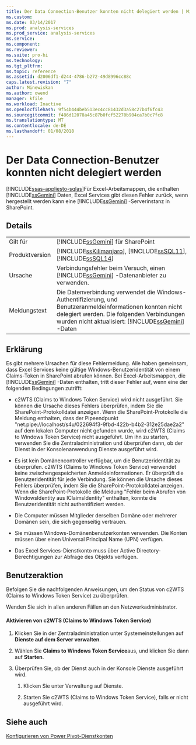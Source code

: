 ```yaml
---
title: Der Data Connection-Benutzer konnten nicht delegiert werden | Microsoft Docs
ms.custom: 
ms.date: 03/14/2017
ms.prod: analysis-services
ms.prod_service: analysis-services
ms.service: 
ms.component: 
ms.reviewer: 
ms.suite: pro-bi
ms.technology: 
ms.tgt_pltfrm: 
ms.topic: reference
ms.assetid: d2006df1-d244-4786-b272-49d8996cc88c
caps.latest.revision: "7"
author: Minewiskan
ms.author: owend
manager: kfile
ms.workload: Inactive
ms.openlocfilehash: 9f54b444beb513ec4cc81432d3a58c27b4f6fc43
ms.sourcegitcommit: f486d12078a45c87b0fcf52270b904ca7b0c7fc8
ms.translationtype: MT
ms.contentlocale: de-DE
ms.lasthandoff: 01/08/2018
---
```

# <a name="the-data-connection-user-could-not-be-delegated"></a>Der Data Connection-Benutzer konnten nicht delegiert werden
[!INCLUDE[ssas-appliesto-sqlas](../../includes/ssas-appliesto-sqlas.md)]Für Excel-Arbeitsmappen, die enthalten [!INCLUDE[ssGemini](../../includes/ssgemini-md.md)] Daten, Excel Services gibt diesen Fehler zurück, wenn hergestellt werden kann eine [!INCLUDE[ssGemini](../../includes/ssgemini-md.md)] -Serverinstanz in SharePoint.  
  
## <a name="details"></a>Details  
  
|||  
|-|-|  
|Gilt für|[!INCLUDE[ssGemini](../../includes/ssgemini-md.md)] für SharePoint|  
|Produktversion|[!INCLUDE[ssKilimanjaro](../../includes/sskilimanjaro-md.md)], [!INCLUDE[ssSQL11](../../includes/sssql11-md.md)], [!INCLUDE[ssSQL14](../../includes/sssql14-md.md)]|  
|Ursache|Verbindungsfehler beim Versuch, einen [!INCLUDE[ssGemini](../../includes/ssgemini-md.md)] -Datenanbieter zu verwenden.|  
|Meldungstext|Die Datenverbindung verwendet die Windows-Authentifizierung, und Benutzeranmeldeinformationen konnten nicht delegiert werden. Die folgenden Verbindungen wurden nicht aktualisiert: [!INCLUDE[ssGemini](../../includes/ssgemini-md.md)] -Daten|  
  
## <a name="explanation"></a>Erklärung  
 Es gibt mehrere Ursachen für diese Fehlermeldung. Alle haben gemeinsam, dass Excel Services keine gültige Windows-Benutzeridentität von einem Claims-Token in SharePoint abrufen können. Bei Excel-Arbeitsmappen, die [!INCLUDE[ssGemini](../../includes/ssgemini-md.md)] -Daten enthalten, tritt dieser Fehler auf, wenn eine der folgenden Bedingungen zutrifft:  
  
-   c2WTS (Claims to Windows Token Service) wird nicht ausgeführt. Sie können die Ursache dieses Fehlers überprüfen, indem Sie die SharePoint-Protokolldatei anzeigen. Wenn die SharePoint-Protokolle die Meldung enthalten, dass der Pipeendpunkt "net.pipe://localhost/s4u/022694f3-9fbd-422b-b4b2-312e25dae2a2" auf dem lokalen Computer nicht gefunden wurde, wird c2WTS (Claims to Windows Token Service) nicht ausgeführt. Um ihn zu starten, verwenden Sie die Zentraladministration und überprüfen dann, ob der Dienst in der Konsolenanwendung Dienste ausgeführt wird.  
  
-   Es ist kein Domänencontroller verfügbar, um die Benutzeridentität zu überprüfen. c2WTS (Claims to Windows Token Service) verwendet keine zwischengespeicherten Anmeldeinformationen. Er überprüft die Benutzeridentität für jede Verbindung. Sie können die Ursache dieses Fehlers überprüfen, indem Sie die SharePoint-Protokolldatei anzeigen. Wenn die SharePoint-Protokolle die Meldung "Fehler beim Abrufen von WindowsIdentity aus IClaimsIdentity" enthalten, konnte die Benutzeridentität nicht authentifiziert werden.  
  
-   Die Computer müssen Mitglieder derselben Domäne oder mehrerer Domänen sein, die sich gegenseitig vertrauen.  
  
-   Sie müssen Windows-Domänenbenutzerkonten verwenden. Die Konten müssen über einen Universal Principal Name (UPN) verfügen.  
  
-   Das Excel Services-Dienstkonto muss über Active Directory-Berechtigungen zur Abfrage des Objekts verfügen.  
  
## <a name="user-action"></a>Benutzeraktion  
 Befolgen Sie die nachfolgenden Anweisungen, um den Status von c2WTS (Claims to Windows Token Service) zu überprüfen.  
  
 Wenden Sie sich in allen anderen Fällen an den Netzwerkadministrator.  
  
#### <a name="enable-claims-to-windows-token-service"></a>Aktivieren von c2WTS (Claims to Windows Token Service)  
  
1.  Klicken Sie in der Zentraladministration unter Systemeinstellungen auf **Dienste auf dem Server verwalten**.  
  
2.  Wählen Sie **Claims to Windows Token Service**aus, und klicken Sie dann auf **Starten**.  
  
3.  Überprüfen Sie, ob der Dienst auch in der Konsole Dienste ausgeführt wird.  
  
    1.  Klicken Sie unter Verwaltung auf Dienste.  
  
    2.  Starten Sie c2WTS (Claims to Windows Token Service), falls er nicht ausgeführt wird.  
  
## <a name="see-also"></a>Siehe auch  
 [Konfigurieren von Power Pivot-Dienstkonten](../../analysis-services/power-pivot-sharepoint/configure-power-pivot-service-accounts.md)  
  
  
